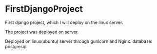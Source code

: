 # FirstDjangoProject
First django project, which I will deploy on the linux server.

The project was deployed on server.

Deployed on linux(ubuntu) server through gunicorn and Nginx.
database: postgresql.
